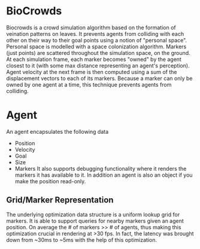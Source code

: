 # BioCrowds
Biocrowds is a crowd simulation algorithm based on the formation of veination patterns on leaves. It prevents agents from colliding with each other on their way to their goal points using a notion of "personal space". Personal space is modelled with a space colonization algorithm. Markers (just points) are scattered throughout the simulation space, on the ground. At each simulation frame, each marker becomes "owned" by the agent closest to it (with some max distance representing an agent's perception). Agent velocity at the next frame is then computed using a sum of the displacement vectors to each of its markers. Because a marker can only be owned by one agent at a time, this technique prevents agents from colliding.

# Agent
An agent encapsulates the following data
- Position
- Velocity
- Goal
- Size
- Markers
It also supports debugging functionality where it renders the markers it has available to it. In addition an agent is also an object if you make the position read-only.

## Grid/Marker Representation
The underlying optimization data structure is a uniform lookup grid for markers. It is able to support queries for nearby markers given an agent position. On average the # of markers >> # of agents, thus making this optimization crucial in rendering at >30 fps. In fact, the latency was brought down from ~30ms to ~5ms with the help of this optimization.
